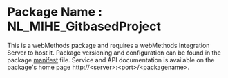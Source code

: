 # Package Name : NL_MIHE_GitbasedProject
This is a webMethods package and requires a webMethods Integration Server to host it. Package versioning and configuration can be found in the package [manifest](./NL_MIHE_GitbasedProject/manifest.v3) file. Service and API documentation is available on the package's home page http://&lt;server&gt;:&lt;port&gt;/&lt;packagename>.